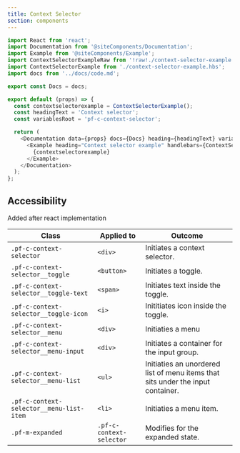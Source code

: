```yaml
---
title: Context Selector
section: components
---
```


```js
import React from 'react';
import Documentation from '@siteComponents/Documentation';
import Example from '@siteComponents/Example';
import ContextSelectorExampleRaw from '!raw!./context-selector-example.hbs';
import ContextSelectorExample from './context-selector-example.hbs';
import docs from '../docs/code.md';

export const Docs = docs;

export default (props) => {
  const contextselectorexample = ContextSelectorExample();
  const headingText = 'Context selector';
  const variablesRoot = 'pf-c-context-selector';

  return (
    <Documentation data={props} docs={Docs} heading={headingText} variablesRoot={variablesRoot}>
      <Example heading="Context selector example" handlebars={ContextSelectorExampleRaw} minHeight="20em">
        {contextselectorexample}
      </Example>
    </Documentation>
  );
};
```

## Accessibility

Added after react implementation


| Class | Applied to | Outcome |
| -- | -- | -- |
| `.pf-c-context-selector` | `<div>` | Initiates a context selector.|
| `.pf-c-context-selector__toggle` | `<button>` | Initiates a toggle. |
| `.pf-c-context-selector__toggle-text` | `<span>` | Initiates text inside the toggle. |
| `.pf-c-context-selector__toggle-icon` | `<i>` | Inititiates icon inside the toggle. |
| `.pf-c-context-selector__menu` | `<div>` | Initiaties a menu |
| `.pf-c-context-selector__menu-input` | `<div>` | Initiates a container for the input group. |
| `.pf-c-context-selector__menu-list` | `<ul>` | Initiaties an unordered list of menu items that sits under the input container. |
| `.pf-c-context-selector__menu-list-item` | `<li>` | Initiaties a menu item. |
| `.pf-m-expanded` | `.pf-c-context-selector` | Modifies for the expanded state. |

